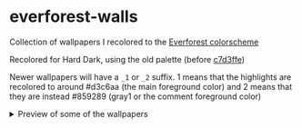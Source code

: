 # everforest-walls

Collection of wallpapers I recolored to the [Everforest colorscheme](https://github.com/sainnhe/everforest)

Recolored for Hard Dark, using the old palette (before [c7d3ffe](https://github.com/sainnhe/everforest/commit/c7d3ffec0a4725c5154c824f0d036fa26a40232a))

Newer wallpapers will have a `_1` or `_2` suffix. 1 means that the highlights are recolored to around #d3c6aa (the main foreground color) and 2 means that they are instead #859289 (gray1 or the comment foreground color)

<details>
  <summary>Preview of some of the wallpapers</summary>

  | **No variants** (older recolors)       | **Variant 1**                       | **Variant 2**                       |
  :---------------------------------------:|:-----------------------------------:|:------------------------------------:
  | ![](./awesomewm/awesomewm_rainbow.png) | ![](./landscape/green_forest_1.png) | ![](./landscape/green_forest_2.png) |
  | ![](./close_up/flowers.png)            | ![](./landscape/waterfall_1.png)    | ![](./landscape/waterfall_2.png)    |
  | ![](./other/forest_stairs.png)         | ![](./other/mist_forest_1.png)      | ![](./other/mist_forest_2.png)      |
  | ![](./landscape/polyscape.jpg)         | ![](./other/megacity_1.png)         | ![](./other/megacity_2.png)         |
  | ![](./landscape/lake_trees.jpg)        | ![](./other/skyscraper_1.png)       | ![](./other/skyscraper_2.png)       |

  (yeah row 3 variants don't have that much of a diff)

</details>
